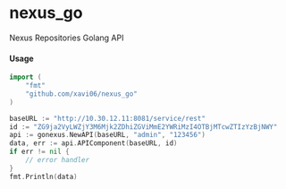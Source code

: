 # nexus_go

Nexus Repositories Golang API

#### Usage
```go
import (
    "fmt"
    "github.com/xavi06/nexus_go"
)

baseURL := "http://10.30.12.11:8081/service/rest"
id := "ZG9ja2VyLWZjY3M6Mjk2ZDhiZGViMmE2YWRiMzI4OTBjMTcwZTIzYzBjNWY"
api := gonexus.NewAPI(baseURL, "admin", "123456")
data, err := api.APIComponent(baseURL, id)
if err != nil {
    // error handler
}
fmt.Println(data)
```
